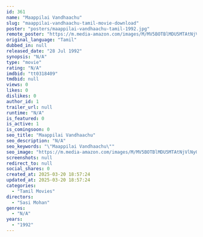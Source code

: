 ```yaml
---
id: 361
name: "Maappilai Vandhaachu"
slug: "maappilai-vandhaachu-tamil-movie-download"
poster: "posters/maappilai-vandhaachu-tamil-1992.jpg"
remote_poster: "https://m.media-amazon.com/images/M/MV5BOTBlMDU5MTAtNjVlNy00Y2QxLTg4NmMtYWFiNzgyNmMzNDI0XkEyXkFqcGdeQXVyMTUzODc5OTUz._V1_SX300.jpg"
original_language: "Tamil"
dubbed_in: null
released_date: "28 Jul 1992"
synopsis: "N/A"
type: "movie"
rating: "N/A"
imdbid: "tt0318409"
tmdbid: null
views: 0
likes: 0
dislikes: 0
author_id: 1
trailer_url: null
runtime: "N/A"
is_featured: 0
is_active: 1
is_comingsoon: 0
seo_title: "Maappilai Vandhaachu"
seo_description: "N/A"
seo_keywords: "\"Maappilai Vandhaachu\""
seo_image: "https://m.media-amazon.com/images/M/MV5BOTBlMDU5MTAtNjVlNy00Y2QxLTg4NmMtYWFiNzgyNmMzNDI0XkEyXkFqcGdeQXVyMTUzODc5OTUz._V1_SX300.jpg"
screenshots: null
redirect_to: null
social_shares: 0
created_at: 2025-03-20 18:57:24
updated_at: 2025-03-20 18:57:24
categories:
  - "Tamil Movies"
directors:
  - "Sasi Mohan"
genres:
  - "N/A"
years:
  - "1992"
---
```

